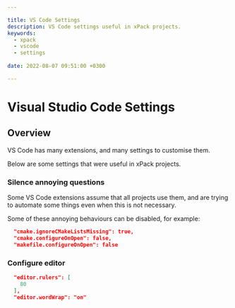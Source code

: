 ```yaml
---

title: VS Code Settings
description: VS Code settings useful in xPack projects.
keywords:
  - xpack
  - vscode
  - settings
  
date: 2022-08-07 09:51:00 +0300

---
```


# Visual Studio Code Settings

## Overview

VS Code has many extensions, and many settings to customise them.

Below are some settings that were useful in xPack projects.

### Silence annoying questions

Some VS Code extensions assume that all projects use them, and are trying to
automate some things even when this is not necessary.

Some of these annoying behaviours can be disabled, for example:

```json
  "cmake.ignoreCMakeListsMissing": true,
  "cmake.configureOnOpen": false,
  "makefile.configureOnOpen": false
```

### Configure editor

```json
  "editor.rulers": [
    80
  ],
  "editor.wordWrap": "on"
```
